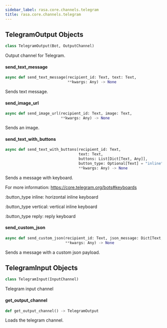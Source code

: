 ```yaml
---
sidebar_label: rasa.core.channels.telegram
title: rasa.core.channels.telegram
---
```

## TelegramOutput Objects

```python
class TelegramOutput(Bot, OutputChannel)
```

Output channel for Telegram.

#### send\_text\_message

```python
async def send_text_message(recipient_id: Text, text: Text,
                            **kwargs: Any) -> None
```

Sends text message.

#### send\_image\_url

```python
async def send_image_url(recipient_id: Text, image: Text,
                         **kwargs: Any) -> None
```

Sends an image.

#### send\_text\_with\_buttons

```python
async def send_text_with_buttons(recipient_id: Text,
                                 text: Text,
                                 buttons: List[Dict[Text, Any]],
                                 button_type: Optional[Text] = "inline",
                                 **kwargs: Any) -> None
```

Sends a message with keyboard.

For more information: https://core.telegram.org/bots#keyboards

:button_type inline: horizontal inline keyboard

:button_type vertical: vertical inline keyboard

:button_type reply: reply keyboard

#### send\_custom\_json

```python
async def send_custom_json(recipient_id: Text, json_message: Dict[Text, Any],
                           **kwargs: Any) -> None
```

Sends a message with a custom json payload.

## TelegramInput Objects

```python
class TelegramInput(InputChannel)
```

Telegram input channel

#### get\_output\_channel

```python
def get_output_channel() -> TelegramOutput
```

Loads the telegram channel.

